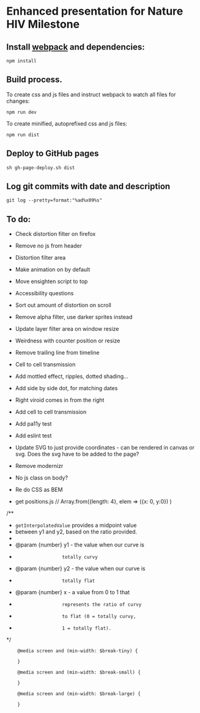 # Enhanced presentation for Nature HIV Milestone

## Install [webpack](https://webpack.js.org/) and dependencies:

	npm install

## Build process. 

To create css and js files and instruct webpack to watch all files for changes:

	npm run dev

To create minified, autoprefixed css and js files:

	npm run dist

## Deploy to GitHub pages

	sh gh-page-deploy.sh dist

## Log git commits with date and description

	git log --pretty=format:"%ad%x09%s"

## To do:

- Check distortion filter on firefox
- Remove no js from header

- Distortion filter area
- Make animation on by default
- Move ensighten script to top
- Accessibility questions
- Sort out amount of distortion on scroll
- Remove alpha filter, use darker sprites instead
- Update layer filter area on window resize
- Weirdness with counter position or resize 
- Remove trailing line from timeline
- Cell to cell transmission 
- Add mottled effect, ripples, dotted shading... 
- Add side by side dot, for matching dates
- Right viroid comes in from the right


- Add cell to cell transmission
- Add pa11y test
- Add eslint test

- Update SVG to just provide coordinates - can be rendered in canvas or svg. Does the svg have to be added to the page? 
- Remove modernizr
- No js class on body?
- Re do CSS as BEM
- get positions.js 	// Array.from({length: 4}, elem => ({x: 0, y:0}) )

/**
 * `getInterpolatedValue` provides a midpoint value
 * between y1 and y2, based on the ratio provided.
 *
 * @param {number} y1 - the value when our curve is
 *                      totally curvy
 * @param {number} y2 - the value when our curve is
 *                      totally flat
 * @param {number} x  - a value from 0 to 1 that
 *                      represents the ratio of curvy
 *                      to flat (0 = totally curvy,
 *                      1 = totally flat).
 */

```
 	@media screen and (min-width: $break-tiny) {

	}

	@media screen and (min-width: $break-small) {

	}

	@media screen and (min-width: $break-large) {
		
	}
```

